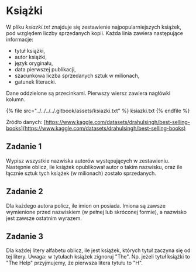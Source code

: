 # Książki

W pliku *ksiazki.txt* znajduje się zestawienie najpopularniejszych książek, pod względem liczby sprzedanych kopii. Każda linia zawiera następujące informacje:

- tytuł książki,
- autor książki,
- język oryginału,
- data pierwszej publikacji,
- szacunkowa liczba sprzedanych sztuk w milionach,
- gatunek literacki.

Dane oddzielone są przecinkami. Pierwszy wiersz zawiera nagłówki kolumn.

{% file src="../../../../.gitbook/assets/ksiazki.txt" %}
ksiazki.txt
{% endfile %}

Źródło danych: [https://www.kaggle.com/datasets/drahulsingh/best-selling-books](https://www.kaggle.com/datasets/drahulsingh/best-selling-books)

## Zadanie 1

Wypisz wszystkie nazwiska autorów występujących w zestawieniu. Następnie oblicz, ile książek opublikował autor o takim nazwisku, oraz ile łącznie sztuk tych książek (w milionach) zostało sprzedanych.

## Zadanie 2

Dla każdego autora policz, ile imion on posiada. Imiona są zawsze wymienione przed nazwiskiem (w pełnej lub skróconej formie), a nazwisko jest zawsze ostatnim wyrazem.

## Zadanie 3

Dla każdej litery alfabetu oblicz, ile jest książek, których tytuł zaczyna się od tej litery. Uwaga: w tytułach książek zignoruj "The". Np. jeżeli tytuł książki to "The Help" przyjmujemy, że pierwsza litera tytułu to "H".


